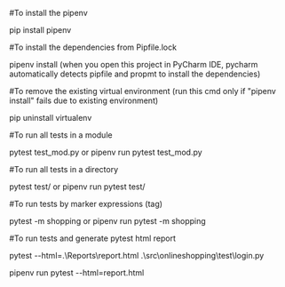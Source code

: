 #To install the pipenv

pip install pipenv

<!--pipenv --python 3.7-->

#To install the dependencies from Pipfile.lock

pipenv install (when you open this project in PyCharm IDE, pycharm automatically detects pipfile and propmt to install the dependencies)

#To remove the existing virtual environment (run this cmd only if "pipenv install" fails due to existing environment)

pip uninstall virtualenv

#To run all tests in a module 

pytest test_mod.py or pipenv run pytest test_mod.py

#To run all tests in a directory 

pytest test/ or pipenv run pytest test/

#To run tests by marker expressions (tag) 

pytest -m shopping or pipenv run pytest -m shopping

#To run tests and generate pytest html report 

pytest  --html=.\Reports\report.html .\src\onlineshopping\test\login.py

pipenv run pytest --html=report.html